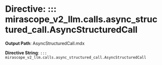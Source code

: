 # Directive: ::: mirascope_v2_llm.calls.async_structured_call.AsyncStructuredCall

**Output Path**: AsyncStructuredCall.mdx

**Directive String**: `::: mirascope_v2_llm.calls.async_structured_call.AsyncStructuredCall`

